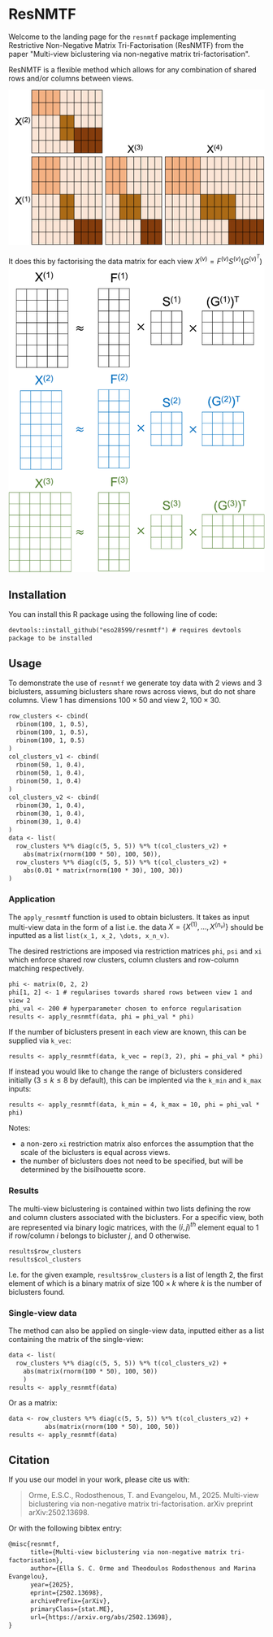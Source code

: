 # ResNMTF
Welcome to the landing page for the `resnmtf` package implementing Restrictive Non-Negative Matrix Tri-Factorisation (ResNMTF) from the paper "Multi-view biclustering via non-negative matrix tri-factorisation". 

ResNMTF is a flexible method which allows for any combination of shared rows and/or columns between views.

![Illustration of views with shared rows and columns.](shared_rows_cols.png)

It does this by factorising the data matrix for each view $X^{(v)}=F^{(v)}S^{(v)}(G^{(v)}^T)$
![Figure illustrating ResNMTF factorisations.](resnmtf_figure.png)

## Installation 
You can install this R package using the following line of code:
```{r}
devtools::install_github("eso28599/resnmtf") # requires devtools package to be installed
```

## Usage 
To demonstrate the use of `resnmtf` we generate toy data with 2 views and 3 biclusters, assuming biclusters share rows across views, but do not share columns. View 1 has dimensions $100 \times 50$ and view 2, $100 \times 30$.
```{r}
row_clusters <- cbind(
  rbinom(100, 1, 0.5),
  rbinom(100, 1, 0.5),
  rbinom(100, 1, 0.5)
)
col_clusters_v1 <- cbind(
  rbinom(50, 1, 0.4),
  rbinom(50, 1, 0.4),
  rbinom(50, 1, 0.4)
)
col_clusters_v2 <- cbind(
  rbinom(30, 1, 0.4),
  rbinom(30, 1, 0.4),
  rbinom(30, 1, 0.4)
)
data <- list(
  row_clusters %*% diag(c(5, 5, 5)) %*% t(col_clusters_v2) +
    abs(matrix(rnorm(100 * 50), 100, 50)),
  row_clusters %*% diag(c(5, 5, 5)) %*% t(col_clusters_v2) +
    abs(0.01 * matrix(rnorm(100 * 30), 100, 30))
)
```

### Application
The `apply_resnmtf` function is used to obtain biclusters. It takes as input multi-view data in the form of a list i.e. the data $X =\{X^{(1)}, \dots,X^{(n_v)}\}$ should be inputted as a list `list(x_1, x_2, \dots, x_n_v)`. 

The desired restrictions are imposed via restriction matrices `phi`, `psi` and `xi` which enforce shared row clusters, column clusters and row-column matching respectively. 
```{r}
phi <- matrix(0, 2, 2)
phi[1, 2] <- 1 # regularises towards shared rows between view 1 and view 2 
phi_val <- 200 # hyperparameter chosen to enforce regularisation
results <- apply_resnmtf(data, phi = phi_val * phi)
```


If the number of biclusters present in each view are known, this can be supplied via `k_vec`:
```{r}
results <- apply_resnmtf(data, k_vec = rep(3, 2), phi = phi_val * phi)
```

If instead you would like to change the range of biclusters considered initially ($3\leq k \leq 8$ by default), this can be implented via the `k_min` and `k_max` inputs:
```{r}
results <- apply_resnmtf(data, k_min = 4, k_max = 10, phi = phi_val * phi)
```

Notes:
-  a non-zero `xi` restriction matrix also enforces the assumption that the scale of the biclusters is equal across views.
-  the number of biclusters does not need to be specified, but will be determined by the bisilhouette score. 
### Results
The multi-view biclustering is contained within two lists defining the row and column clusters associated with the biclusters. For a specific view, both are represented via binary logic matrices, with the $(i,j)^{th}$ element equal to $1$ if row/column $i$ belongs to bicluster $j$, and $0$ otherwise. 
```{r}
results$row_clusters
results$col_clusters
```
I.e. for the given example,  `results$row_clusters` is a list of length 2, the first element of which is a binary matrix of size $100 \times k$ where $k$ is the number of biclusters found. 

### Single-view data
The method can also be applied on single-view data, inputted either as a list containing the matrix of the single-view:
```{r}
data <- list(
  row_clusters %*% diag(c(5, 5, 5)) %*% t(col_clusters_v2) +
    abs(matrix(rnorm(100 * 50), 100, 50))
    )
results <- apply_resnmtf(data)
```
Or as a matrix:
```{r}
data <- row_clusters %*% diag(c(5, 5, 5)) %*% t(col_clusters_v2) +
          abs(matrix(rnorm(100 * 50), 100, 50))
results <- apply_resnmtf(data)
```

## Citation
If you use our model in your work, please cite us with:

> Orme, E.S.C., Rodosthenous, T. and Evangelou, M., 2025. Multi-view biclustering via non-negative matrix tri-factorisation. arXiv preprint arXiv:2502.13698.

Or with the following bibtex entry:
```
@misc{resnmtf,
      title={Multi-view biclustering via non-negative matrix tri-factorisation}, 
      author={Ella S. C. Orme and Theodoulos Rodosthenous and Marina Evangelou},
      year={2025},
      eprint={2502.13698},
      archivePrefix={arXiv},
      primaryClass={stat.ME},
      url={https://arxiv.org/abs/2502.13698}, 
}
```

